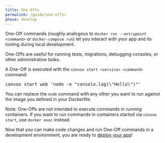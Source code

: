 ```yaml
---
title: One-Offs
permalink: /guide/one-offs/
phase: develop
---
```


One-Off commands (roughly analogous to `docker run --entrypoint <command>` or `docker-compose run`) let you interact with your app and its tooling during local development.

One-Offs are useful for running tests, migrations, debugging consoles, or other administrative tasks.

A One-Off is executed with the `convox start <service> <command>` command:

<pre class="terminal">
<span class="command">convox start web 'node -e "console.log(\"Hello\")"'</span>
</pre>

You can replace the `node` command with any other you want to run against the image you defined in your Dockerfile.

Note: One-Offs are not intended to execute commands in _running_ containers. If you want to run commands in containers started via `convox start`, use `docker exec` instead.

Now that you can make code changes and run One-Off commands in a development environment, you are ready to [deploy your app](/guide/deploy)!
